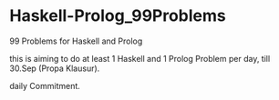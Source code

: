 # Haskell-Prolog_99Problems
99 Problems for Haskell and Prolog

this is aiming to do at least 1 Haskell and 1 Prolog Problem per day, till 30.Sep (Propa Klausur).

daily Commitment.